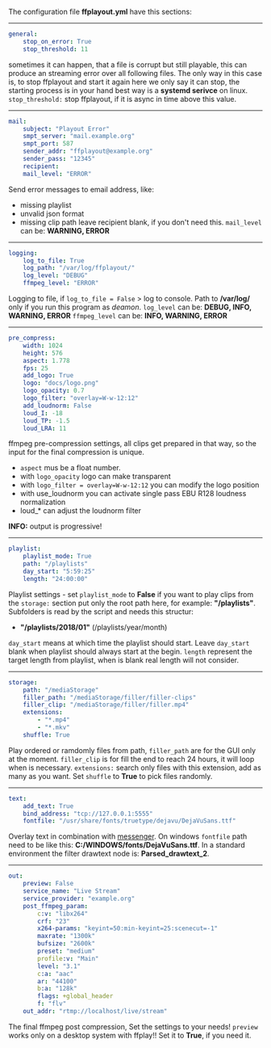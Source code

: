 The configuration file **ffplayout.yml** have this sections:

---

```YAML
general:
    stop_on_error: True
    stop_threshold: 11
```
sometimes it can happen, that a file is corrupt but still playable,
this can produce an streaming error over all following files.
The only way in this case is, to stop ffplayout and start it again
here we only say it can stop, the starting process is in your hand
best way is a **systemd serivce** on linux.
`stop_threshold:` stop ffplayout, if it is async in time above this value.

---

```YAML
mail:
    subject: "Playout Error"
    smpt_server: "mail.example.org"
    smpt_port: 587
    sender_addr: "ffplayout@example.org"
    sender_pass: "12345"
    recipient:
    mail_level: "ERROR"
```
Send error messages to email address, like:
- missing playlist
- unvalid json format
- missing clip path
leave recipient blank, if you don't need this.
`mail_level` can be: **WARNING, ERROR**

---

```YAML
logging:
    log_to_file: True
    log_path: "/var/log/ffplayout/"
    log_level: "DEBUG"
    ffmpeg_level: "ERROR"
```

Logging to file, if `log_to_file = False` > log to console.
Path to **/var/log/** only if you run this program as *deamon*.
`log_level` can be: **DEBUG, INFO, WARNING, ERROR**
`ffmpeg_level` can be: **INFO, WARNING, ERROR**

---

```YAML
pre_compress:
    width: 1024
    height: 576
    aspect: 1.778
    fps: 25
    add_logo: True
    logo: "docs/logo.png"
    logo_opacity: 0.7
    logo_filter: "overlay=W-w-12:12"
    add_loudnorm: False
    loud_I: -18
    loud_TP: -1.5
    loud_LRA: 11
```

ffmpeg pre-compression settings, all clips get prepared in that way,
so the input for the final compression is unique.
- `aspect` mus be a float number.
- with `logo_opacity` logo can make transparent
- with `logo_filter = overlay=W-w-12:12` you can modify the logo position
- with use_loudnorm you can activate single pass EBU R128 loudness normalization
- loud_* can adjust the loudnorm filter

**INFO:** output is progressive!

---

```YAML
playlist:
    playlist_mode: True
    path: "/playlists"
    day_start: "5:59:25"
    length: "24:00:00"
```
Playlist settings -
set `playlist_mode` to **False** if you want to play clips from the `storage:` section
put only the root path here, for example: **"/playlists"**.
Subfolders is read by the script and needs this structur:
- **"/playlists/2018/01"** (/playlists/year/month)

`day_start` means at which time the playlist should start. Leave `day_start` blank when playlist should always start at the begin.
`length` represent the target length from playlist, when is blank real length will not consider.

---

```YAML
storage:
    path: "/mediaStorage"
    filler_path: "/mediaStorage/filler/filler-clips"
    filler_clip: "/mediaStorage/filler/filler.mp4"
    extensions:
        - "*.mp4"
        - "*.mkv"
    shuffle: True
```
Play ordered or ramdomly files from path, `filler_path` are for the GUI only at the moment.
`filler_clip` is for fill the end to reach 24 hours, it will loop when is necessary.
`extensions:` search only files with this extension, add as many as you want.
Set `shuffle` to **True** to pick files randomly.

---

```YAML
text:
    add_text: True
    bind_address: "tcp://127.0.0.1:5555"
    fontfile: "/usr/share/fonts/truetype/dejavu/DejaVuSans.ttf"
```
Overlay text in combination with [messenger](https://github.com/ffplayout/messenger).
On windows `fontfile` path need to be like this: **C\:/WINDOWS/fonts/DejaVuSans.ttf**.
In a standard environment the filter drawtext node is: **Parsed_drawtext_2**.

---

```YAML
out:
    preview: False
    service_name: "Live Stream"
    service_provider: "example.org"
    post_ffmpeg_param:
        c:v: "libx264"
        crf: "23"
        x264-params: "keyint=50:min-keyint=25:scenecut=-1"
        maxrate: "1300k"
        bufsize: "2600k"
        preset: "medium"
        profile:v: "Main"
        level: "3.1"
        c:a: "aac"
        ar: "44100"
        b:a: "128k"
        flags: +global_header
        f: "flv"
    out_addr: "rtmp://localhost/live/stream"
```

The final ffmpeg post compression, Set the settings to your needs!
`preview` works only on a desktop system with ffplay!! Set it to **True**, if you need it.

